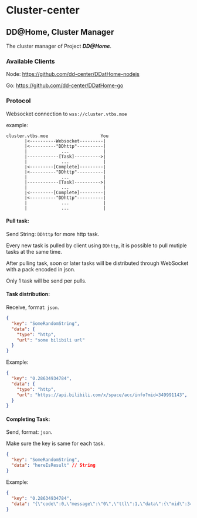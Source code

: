 # Cluster-center

## DD@Home, Cluster Manager

The cluster manager of Project ***DD@Home***. <!--Yes, this is inspired by Hentai@Home-->

### Available Clients

Node: <https://github.com/dd-center/DDatHome-nodejs>

Go: <https://github.com/dd-center/DDatHome-go>

### Protocol

Websocket connection to `wss://cluster.vtbs.moe`

example:

```
cluster.vtbs.moe                    You
       |<----------Websocket---------|
       |<----------"DDhttp"----------|
       |             ...             |
       |------------[Task]---------->|
       |             ...             |
       |<---------[Complete]---------|
       |<----------"DDhttp"----------|
       |             ...             |
       |------------[Task]---------->|
       |             ...             |
       |<---------[Complete]---------|
       |<----------"DDhttp"----------|
       |             ...             |
       |             ...             |
```



#### Pull task:

Send String: `DDhttp` for more http task.

Every new task is pulled by client using `DDhttp`, it is possible to pull mutiple tasks at the same time.

After pulling task, soon or later tasks will be distributed through WebSocket with a pack encoded in json.

Only 1 task will be send per pulls.

#### Task distribution:

Receive, format: `json`.

```json
{
  "key": "SomeRandomString",
  "data": {
    "type": "http",
    "url": "some bilibili url"
  }
}
```

Example:

```json
{
  "key": "0.28634934784",
  "data": {
    "type": "http",
    "url": "https://api.bilibili.com/x/space/acc/info?mid=349991143",
  }
}
```

#### Completing Task:

Send, format: `json`.

Make sure the key is same for each task.

```json
{
  "key": "SomeRandomString",
  "data": "hereIsResult" // String
}
```

Example:

```json
{
  "key": "0.28634934784",
  "data": "{\"code\":0,\"message\":\"0\",\"ttl\":1,\"data\":{\"mid\":349991143,\"name\":\"神楽Mea_Official\",\"sex\":\"女\",\"face\":\"http://i1.hdslb.com/bfs/face/4b951570bf09e0ca7fad2a0ae2b1cad3a7a9006b.jpg\",\"sign\":\"你的人生前路未免太过灰暗了吧？\",\"rank\":10000,\"level\":6,\"jointime\":0,\"moral\":0,\"silence\":0,\"birthday\":\"08-02\",\"coins\":0,\"fans_badge\":true,\"official\":{\"role\":1,\"title\":\"bilibili 知名UP主\",\"desc\":\"\"},\"vip\":{\"type\":2,\"status\":1,\"theme_type\":0},\"is_followed\":false,\"top_photo\":\"http://i0.hdslb.com/bfs/space/cde2a0fe3273ae4466d135541d965e21c58a7454.png\",\"theme\":{},\"sys_notice\":{}}}"
}

```

